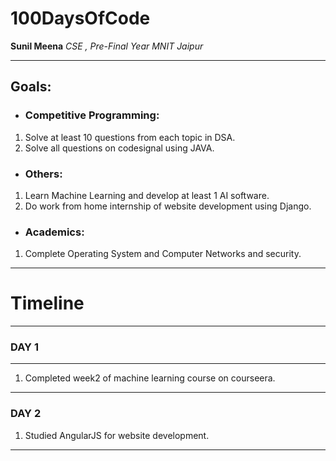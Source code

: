 # 100DaysOfCode

**Sunil Meena**
*CSE , Pre-Final Year MNIT Jaipur*

---
## Goals:

+ ### Competitive Programming:

1. Solve at least 10 questions from each topic in DSA.		
2. Solve all questions on codesignal using JAVA.
		 
+ ### Others:
 1. Learn Machine Learning and develop at least 1 AI software.
 2. Do work from home internship of website development using Django.
		
+ ### Academics:
1. Complete Operating System and Computer Networks and security.
		
---

# Timeline

---

### DAY 1
---
1. Completed week2 of machine learning course on courseera.
---
### DAY 2
1. Studied AngularJS for website development.
---